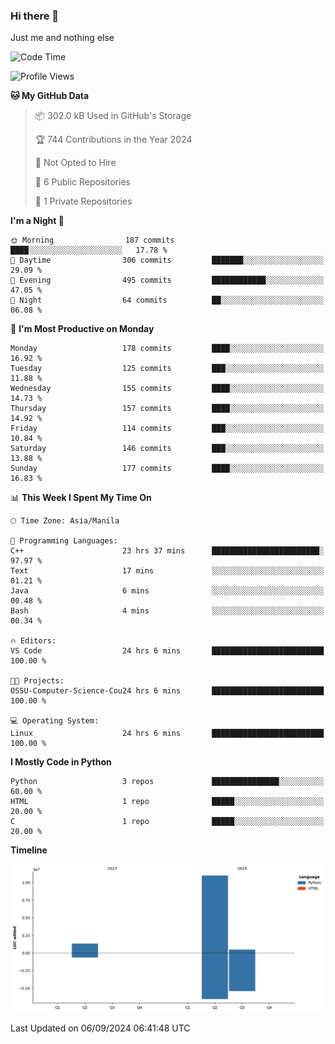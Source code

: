 ### Hi there 👋

Just me and nothing else


<!--START_SECTION:waka-->
![Code Time](http://img.shields.io/badge/Code%20Time-651%20hrs%2026%20mins-blue)

![Profile Views](http://img.shields.io/badge/Profile%20Views-30-blue)

**🐱 My GitHub Data** 

> 📦 302.0 kB Used in GitHub's Storage 
 > 
> 🏆 744 Contributions in the Year 2024
 > 
> 🚫 Not Opted to Hire
 > 
> 📜 6 Public Repositories 
 > 
> 🔑 1 Private Repositories 
 > 
**I'm a Night 🦉** 

```text
🌞 Morning                187 commits         ████░░░░░░░░░░░░░░░░░░░░░   17.78 % 
🌆 Daytime                306 commits         ███████░░░░░░░░░░░░░░░░░░   29.09 % 
🌃 Evening                495 commits         ████████████░░░░░░░░░░░░░   47.05 % 
🌙 Night                  64 commits          ██░░░░░░░░░░░░░░░░░░░░░░░   06.08 % 
```
📅 **I'm Most Productive on Monday** 

```text
Monday                   178 commits         ████░░░░░░░░░░░░░░░░░░░░░   16.92 % 
Tuesday                  125 commits         ███░░░░░░░░░░░░░░░░░░░░░░   11.88 % 
Wednesday                155 commits         ████░░░░░░░░░░░░░░░░░░░░░   14.73 % 
Thursday                 157 commits         ████░░░░░░░░░░░░░░░░░░░░░   14.92 % 
Friday                   114 commits         ███░░░░░░░░░░░░░░░░░░░░░░   10.84 % 
Saturday                 146 commits         ███░░░░░░░░░░░░░░░░░░░░░░   13.88 % 
Sunday                   177 commits         ████░░░░░░░░░░░░░░░░░░░░░   16.83 % 
```


📊 **This Week I Spent My Time On** 

```text
🕑︎ Time Zone: Asia/Manila

💬 Programming Languages: 
C++                      23 hrs 37 mins      ████████████████████████░   97.97 % 
Text                     17 mins             ░░░░░░░░░░░░░░░░░░░░░░░░░   01.21 % 
Java                     6 mins              ░░░░░░░░░░░░░░░░░░░░░░░░░   00.48 % 
Bash                     4 mins              ░░░░░░░░░░░░░░░░░░░░░░░░░   00.34 % 

🔥 Editors: 
VS Code                  24 hrs 6 mins       █████████████████████████   100.00 % 

🐱‍💻 Projects: 
OSSU-Computer-Science-Cou24 hrs 6 mins       █████████████████████████   100.00 % 

💻 Operating System: 
Linux                    24 hrs 6 mins       █████████████████████████   100.00 % 
```

**I Mostly Code in Python** 

```text
Python                   3 repos             ███████████████░░░░░░░░░░   60.00 % 
HTML                     1 repo              █████░░░░░░░░░░░░░░░░░░░░   20.00 % 
C                        1 repo              █████░░░░░░░░░░░░░░░░░░░░   20.00 % 
```



**Timeline**

![Lines of Code chart](https://raw.githubusercontent.com/brutist/brutist/main/assets/bar_graph.png)


 Last Updated on 06/09/2024 06:41:48 UTC
<!--END_SECTION:waka-->
